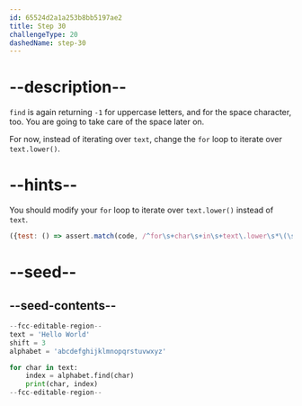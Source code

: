 ```yaml
---
id: 65524d2a1a253b8bb5197ae2
title: Step 30
challengeType: 20
dashedName: step-30
---
```


# --description--

`find` is again returning `-1` for uppercase letters, and for the space character, too. You are going to take care of the space later on.

For now, instead of iterating over `text`, change the `for` loop to iterate over `text.lower()`.

# --hints--

You should modify your `for` loop to iterate over `text.lower()` instead of `text`.

```js
({test: () => assert.match(code, /^for\s+char\s+in\s+text\.lower\s*\(\s*\)\s*:/m) })
```

# --seed--

## --seed-contents--

```py
--fcc-editable-region--
text = 'Hello World'
shift = 3
alphabet = 'abcdefghijklmnopqrstuvwxyz'

for char in text:
    index = alphabet.find(char)
    print(char, index)
--fcc-editable-region--
```
